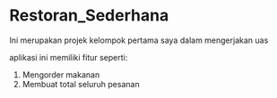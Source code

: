 # Restoran_Sederhana
Ini merupakan projek kelompok pertama saya dalam mengerjakan uas

aplikasi ini memiliki fitur seperti:
1. Mengorder makanan
2. Membuat total seluruh pesanan
